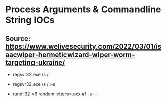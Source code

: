 # Process Arguments & Commandline String IOCs

## Source: https://www.welivesecurity.com/2022/03/01/isaacwiper-hermeticwizard-wiper-worm-targeting-ukraine/

* regsvr32.exe /s /i <path>
 
* regsvr32.exe /s /i:-s <path>
 
* rundll32 <current folder>\<6 random letters>.ocx #1 -s <path to HermeticWizard> – i <target IP>
  
